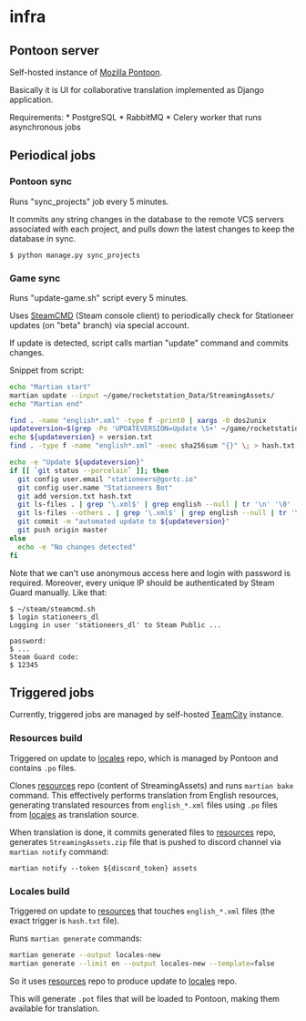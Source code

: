 # infra

## Pontoon server

Self-hosted instance of [Mozilla Pontoon](https://github.com/mozilla/pontoon).

Basically it is UI for collaborative translation implemented as Django application.

Requirements:
    * PostgreSQL 
    * RabbitMQ
    * Celery worker that runs asynchronous jobs

## Periodical jobs

### Pontoon sync

Runs "sync_projects" job every 5 minutes.

It commits any string changes in the database to the remote VCS servers
associated with each project, and pulls down the latest changes to keep
the database in sync.

```console
$ python manage.py sync_projects
```

### Game sync

Runs "update-game.sh" script every 5 minutes.

Uses [SteamCMD](https://developer.valvesoftware.com/wiki/SteamCMD) (Steam console client) to periodically 
check for Stationeer updates (on "beta" branch) via special account.

If update is detected, script calls martian "update" command and commits changes.

Snippet from script:

```bash
echo "Martian start"
martian update --input ~/game/rocketstation_Data/StreamingAssets/
echo "Martian end"

find . -name "english*.xml" -type f -print0 | xargs -0 dos2unix
updateversion=$(grep -Po 'UPDATEVERSION=Update \S+' ~/game/rocketstation_Data/StreamingAssets/version.ini | sed -e "s/^UPDATEVERSION=Update //")
echo ${updateversion} > version.txt
find . -type f -name "english*.xml" -exec sha256sum "{}" \; > hash.txt

echo -e "Update ${updateversion}"
if [[ `git status --porcelain` ]]; then
  git config user.email "stationeers@gortc.io"
  git config user.name "Stationeers Bot"
  git add version.txt hash.txt
  git ls-files . | grep '\.xml$' | grep english --null | tr '\n' '\0' | xargs -0 -n1 git add
  git ls-files --others . | grep '\.xml$' | grep english --null | tr '\n' '\0' | xargs -0 -n1 git add
  git commit -m "automated update to ${updateversion}"
  git push origin master
else
  echo -e "No changes detected"
fi
```

Note that we can't use anonymous access here and login with password is required.
Moreover, every unique IP should be authenticated by Steam Guard manually.
Like that:
```console
$ ~/steam/steamcmd.sh
$ login stationeers_dl
Logging in user 'stationeers_dl' to Steam Public ...

password: 
$ ...
Steam Guard code:
$ 12345
```

## Triggered jobs

Currently, triggered jobs are managed by self-hosted [TeamCity](https://tc.st.gortc.io/) instance.

### Resources build

Triggered on update to [locales](https://github.com/st-l10n/locales) repo, which is managed by Pontoon and contains
`.po` files.

Clones [resources](https://github.com/st-l10n/resources) repo (content of StreamingAssets)
and runs `martian bake` command. This effectively performs translation from English resources, generating
translated resources from `english_*.xml` files using `.po` files from [locales](https://github.com/st-l10n/locales) as
translation source.

When translation is done, it commits generated files to [resources](https://github.com/st-l10n/resources) repo,
generates `StreamingAssets.zip` file that is pushed to discord channel via `martian notify` command:
```console
martian notify --token ${discord_token} assets
```

### Locales build

Triggered on update to [resources](https://github.com/st-l10n/resources) that touches `english_*.xml` files
(the exact trigger is `hash.txt` file).

Runs `martian generate` commands:
```bash
martian generate --output locales-new
martian generate --limit en --output locales-new --template=false
```

So it uses [resources](https://github.com/st-l10n/resources) repo to produce update to [locales](https://github.com/st-l10n/locales) repo.

This will generate `.pot` files that will be loaded to Pontoon, making them available for translation.
